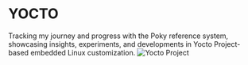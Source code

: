 # YOCTO
Tracking my journey and progress with the Poky reference system, showcasing insights, experiments, and developments in Yocto Project-based embedded Linux customization.
![Yocto Project](https://e-labworks.com/images/training/ypr-860x460_hufca6c21192e465296dd08cdf2cc86043_38921_0x450_resize_q90_h2_lanczos_3.webp)
